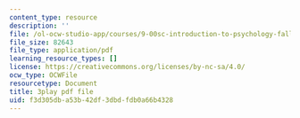 ```yaml
---
content_type: resource
description: ''
file: /ol-ocw-studio-app/courses/9-00sc-introduction-to-psychology-fall-2011/f3d305dba53b42df3dbdfdb0a66b4328_lBU64nfe8nM.pdf
file_size: 82643
file_type: application/pdf
learning_resource_types: []
license: https://creativecommons.org/licenses/by-nc-sa/4.0/
ocw_type: OCWFile
resourcetype: Document
title: 3play pdf file
uid: f3d305db-a53b-42df-3dbd-fdb0a66b4328
---
```

